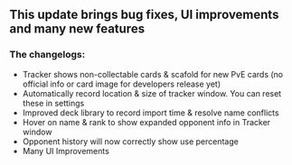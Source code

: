 ## This update brings bug fixes, UI improvements and many new features
### The changelogs:
- Tracker shows non-collectable cards & scafold for new PvE cards (no official info or card image for developers release yet)
- Automatically record location & size of tracker window. You can reset these in settings
- Improved deck library to record import time & resolve name conflicts
- Hover on name & rank to show expanded opponent info in Tracker window
- Opponent history will now correctly show use percentage
- Many UI Improvements
